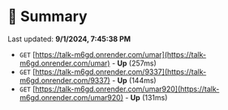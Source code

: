 # 📖 Summary
Last updated: **9/1/2024, 7:45:38 PM**

- `GET` [https://talk-m6gd.onrender.com/umar](https://talk-m6gd.onrender.com/umar) - **Up** (257ms)
- `GET` [https://talk-m6gd.onrender.com/9337](https://talk-m6gd.onrender.com/9337) - **Up** (144ms)
- `GET` [https://talk-m6gd.onrender.com/umar920](https://talk-m6gd.onrender.com/umar920) - **Up** (131ms)
